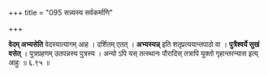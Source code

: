 +++
title = "095 सन्न्यस्य सर्वकर्माणि"

+++


**वेदम् अभ्यसेति** वेदस्यात्यागम् आह । दर्शितम् एतत् । **अभ्यस्यन्न्** इति शतृप्रत्ययान्तपाठो वा । **पुत्रैश्वर्ये सुखं वसेत्** । पुत्रग्रहणम् उतपन्नस्य पुत्रस्य । अन्यो ऽपि यस् तत्स्थानः पौरादिस् तत्रापि युक्तो गृहान्तरन्यास इत्य् आहुः ॥ ६.९५ ॥